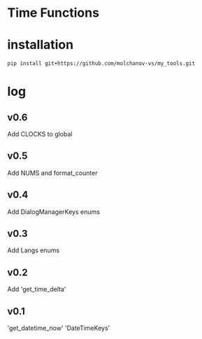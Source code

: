 # Time Functions

# installation
```bash
pip install git+https://github.com/molchanov-vs/my_tools.git
```

# log

## v0.6
Add CLOCKS to global

## v0.5
Add NUMS and format_counter

## v0.4

Add DialogManagerKeys enums

## v0.3

Add Langs enums

## v0.2

Add 'get_time_delta'

## v0.1

'get_datetime_now'
'DateTimeKeys'